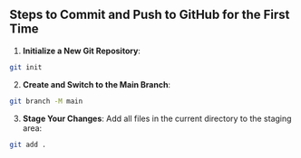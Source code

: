 ## Steps to Commit and Push to GitHub for the First Time
1. **Initialize a New Git Repository**:
```bash
git init
```
2. **Create and Switch to the Main Branch**:
```bash
git branch -M main
```
3. **Stage Your Changes**:  Add all files in the current directory to the staging area:
```bash
git add .
```
